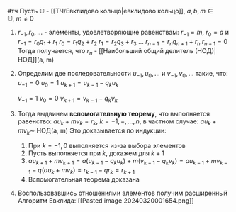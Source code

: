 #тч 
Пусть $\mathbb{U}$ - [[ТЧ/Евклидово кольцо|евклидово кольцо]], $a, b, m \in \mathbb{U}, \ m \neq 0$
1. $r_{-1}, r_0, \dots$ - элементы, удовлетворяющие равенствам: $r_{-1} = m, \ r_0 = a$ и 
	$r_{-1} = r_0q_1 + r_1$
	$r_{0} = r_1q_2 + r_2$
	$r_{1} = r_2q_3 + r_3$
	$\dots$
	$r_{n - 1} = r_nq_{n + 1} + r_{n}$
	$r_{n + 1} = 0$
	Тогда получается, что $r_n$ - [[Наибольший общий делитель (НОД)|НОД]](a, m)
2. Определим две последовательности $u_{-1}, u_0, \dots$ и $v_{-1}, v_0, \dots$ такие, что:
	$u_{-1} = 0$
	$u_0 = 1$
	$u_{k + 1} = u_{k - 1} - q_k u_k$
	
	$v_{-1} = 1$
	$v_0 = 0$
	$v_{k + 1} = v_{k - 1} - q_k v_k$
3. Тогда выдвинем **вспомогательную теорему**, что выполняется равенство: $au_k + mv_k = r_k, \ k = -1, -, \dots, n$, 
	в частном случае: $au_k + mv_k \sim$ НОД(a, m)
	Это доказывается по индукции:
	1. При $k = -1, 0$ выполняется из-за выбора элементов
	2. Пусть выполняется при $k$, докажем для $k + 1$
	3. $a u_{k + 1} + m v_{k + 1} = a(u_{k - 1} - q_k u_k) + m(v_{k - 1} - q_k v_k) = a u_{k - 1} + m v_{k - 1} - q(a u_k + m v_k) = r_{k - 1} - q r_k = r_{k + 1}$
	4. Вспомогательная теорема доказана
4. Воспользовавшись отношениями элементов получим расширенный Алгоритм Евклида:![[Pasted image 20240320001654.png]]